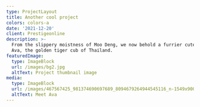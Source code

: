 ```yaml
---
type: ProjectLayout
title: Another cool project
colors: colors-a
date: '2021-12-20'
client: Prestigeonline
description: >-
  From the slippery moistness of Moo Deng, we now behold a furrier cute phenom:
  Ava, the golden tiger cub of Thailand.
featuredImage:
  type: ImageBlock
  url: /images/bg2.jpg
  altText: Project thumbnail image
media:
  type: ImageBlock
  url: /images/467567425_981374690697689_8094679264944545116_n-1549x900.webp
  altText: Meet Ava
---
```

